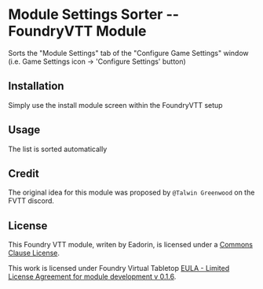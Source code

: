 # Module Settings Sorter -- FoundryVTT Module
Sorts the "Module Settings" tab of the  "Configure Game Settings" window  (i.e. Game Settings icon -> 'Configure Settings' button)

## Installation
Simply use the install module screen within the FoundryVTT setup


## Usage
The list is sorted automatically



## Credit
The original idea for this module was proposed by `@Talwin Greenwood` on the FVTT discord.

## License
This Foundry VTT module, writen by Eadorin, is licensed under a [Commons Clause License](https://commonsclause.com/).

This work is licensed under Foundry Virtual Tabletop [EULA - Limited License Agreement for module development v 0.1.6](http://foundryvtt.com/pages/license.html).
